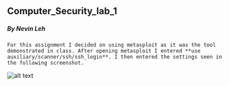 ## Computer_Security_lab_1
##### By Nevin Leh
    For this assignment I decided on using metasploit as it was the tool demonstrated in class. After opening metasploit I entered **use auxiliary/scanner/ssh/ssh_login**. I then entered the settings seen in the following screenshot.
![alt text](http://i.imgur.com/kRcDaKg.png?1 "Settings on metasploit")
